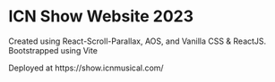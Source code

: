 <h1>ICN Show Website 2023</h1>
<p>Created using React-Scroll-Parallax, AOS, and Vanilla CSS & ReactJS. Bootstrapped using Vite</p>
<p>Deployed at https://show.icnmusical.com/</p>
